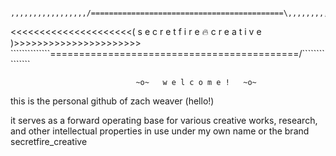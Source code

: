 
     ,,,,,,,,,,,,,,,,,/===========================================\,,,,,,,,,,,,,,,,,,
<<<<<<<<<<<<<<<<<<<<<(   s e c r e t f i r e 🔥 c r e a t i v e   )>>>>>>>>>>>>>>>>>>>>>>
        ``````````````\===========================================/```````````````
        
                                ~o~   w e l c o m e !   ~o~


this is the personal github of zach weaver (hello!) 
               
it serves as a forward operating base for various creative works, research, and other 
intellectual properties in use under my own name or the brand secretfire_creative


<!---
SecretFire-Z/SecretFire-Z is a ✨ special ✨ repository because its `README.md` (this file) appears on your GitHub profile.
You can click the Preview link to take a look at your changes.
--->
